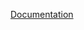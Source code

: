 



[Documentation][docs]

[docs]: https://api.emberjs.com/ember/release/classes/Ember.Templates.helpers/methods/helper?anchor=helper 
